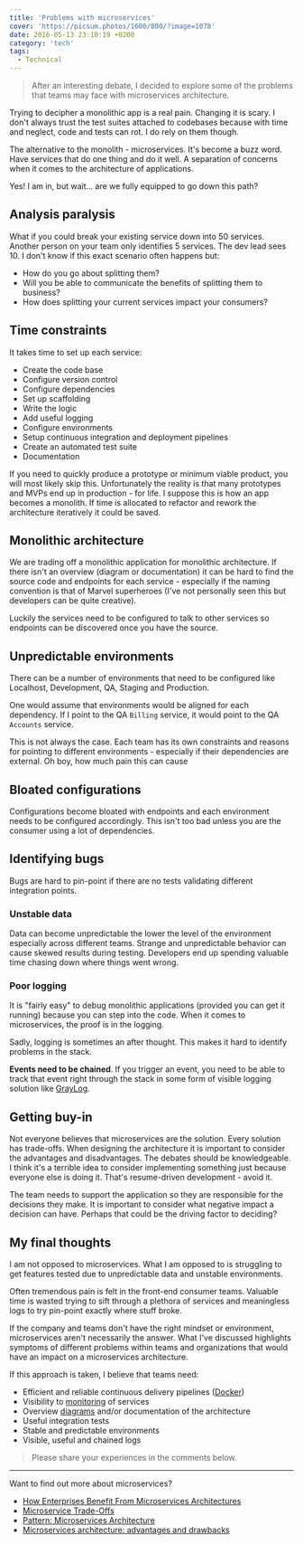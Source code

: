```yaml
---
title: 'Problems with microservices'
cover: 'https://picsum.photos/1600/800/?image=1078'
date: 2016-05-13 23:10:19 +0200
category: 'tech'
tags:
  - Technical
---
```


> After an interesting debate, I decided to explore some of the problems that
> teams may face with microservices architecture.

Trying to decipher a monolithic app is a real pain. Changing it is
scary. I don't always trust the test suites attached to codebases because
with time and neglect, code and tests can rot. I do rely on them though.

The alternative to the monolith - microservices. It's become a buzz word.
Have services that do one thing and do it well. A separation of concerns when
it comes to the architecture of applications.

Yes! I am in, but wait... are we fully equipped to go down this path?

## Analysis paralysis

What if you could break your existing service down into 50 services. Another
person on your team only identifies 5 services. The dev lead sees 10. I don't
know if this exact scenario often happens but:

- How do you go about splitting them?
- Will you be able to communicate the benefits of splitting them to business?
- How does splitting your current services impact your consumers?

## Time constraints

It takes time to set up each service:

- Create the code base
- Configure version control
- Configure dependencies
- Set up scaffolding
- Write the logic
- Add useful logging
- Configure environments
- Setup continuous integration and deployment pipelines
- Create an automated test suite
- Documentation

If you need to quickly produce a prototype or minimum viable product, you will
most likely skip this. Unfortunately the reality is that many prototypes
and MVPs end up in production - for life. I suppose this is how an app becomes
a monolith. If time is allocated to refactor and rework the architecture
iteratively it could be saved.

## Monolithic architecture

We are trading off a monolithic application for monolithic architecture. If
there isn't an overview (diagram or documentation) it can be hard to find
the source code and endpoints for each service - especially if the naming
convention is that of Marvel superheroes (I've not personally seen this but
developers can be quite creative).

Luckily the services need to be configured to talk to other services so endpoints
can be discovered once you have the source.

## Unpredictable environments

There can be a number of environments that need to be configured like
Localhost, Development, QA, Staging and Production.

One would assume that environments would be aligned for each dependency. If I
point to the QA `Billing` service, it would point to the QA `Accounts`
service.

This is not always the case. Each team has its own constraints and
reasons for pointing to different environments - especially if their dependencies
are external. Oh boy, how much pain this can cause

## Bloated configurations

Configurations become bloated with endpoints and each environment needs to be
configured accordingly. This isn't too bad unless you are the consumer
using a lot of dependencies.

## Identifying bugs

Bugs are hard to pin-point if there are no tests validating different
integration points.

### Unstable data

Data can become unpredictable the lower the level of the environment especially
across different teams. Strange and unpredictable behavior can cause skewed
results during testing. Developers end up spending valuable time chasing down
where things went wrong.

### Poor logging

It is "fairly easy" to debug monolithic applications (provided you can get it
running) because you can step into the code. When it comes to microservices,
the proof is in the logging.

Sadly, logging is sometimes an after thought. This makes it hard to
identify problems in the stack.

**Events need to be chained**. If you trigger an event, you need to be able to
track that event right through the stack in some form of visible logging
solution like [GrayLog](https://www.graylog.org).

## Getting buy-in

Not everyone believes that microservices are the solution. Every solution
has trade-offs. When designing the architecture it is important to consider the
advantages and disadvantages. The debates should be knowledgeable. I think it's
a terrible idea to consider implementing something just because everyone else is
doing it. That's resume-driven development - avoid it.

The team needs to support the application so they are responsible for the
decisions they make. It is important to consider what negative impact a
decision can have. Perhaps that could be the driving factor to deciding?

## My final thoughts

I am not opposed to microservices. What I am opposed to is struggling
to get features tested due to unpredictable data and unstable environments.

Often tremendous pain is felt in the front-end consumer teams. Valuable time
is wasted trying to sift through a plethora of services and meaningless logs
to try pin-point exactly where stuff broke.

If the company and teams don't have the right mindset or environment,
microservices aren't necessarily the answer. What I've discussed highlights
symptoms of different problems within teams and organizations that would have
an impact on a microservices architecture.

If this approach is taken, I believe that teams need:

- Efficient and reliable continuous delivery pipelines ([Docker](https://www.docker.com/))
- Visibility to [monitoring](https://www.paessler.com/prtg) of services
- Overview [diagrams](https://trace.risingstack.com) and/or documentation of
  the architecture
- Useful integration tests
- Stable and predictable environments
- Visible, useful and chained logs

> Please share your experiences in the comments below.

---

Want to find out more about microservices?

- [How Enterprises Benefit From Microservices Architectures](https://blog.risingstack.com/how-enterprises-benefit-from-microservices-architectures/)
- [Microservice Trade-Offs](http://martinfowler.com/articles/microservice-trade-offs.html)
- [Pattern: Microservices Architecture](http://microservices.io/patterns/microservices.html)
- [Microservices architecture: advantages and drawbacks](http://cloudacademy.com/blog/microservices-architecture-challenge-advantage-drawback/)
